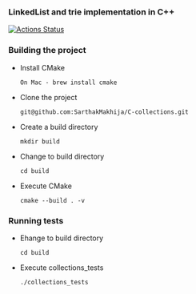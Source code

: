 ### LinkedList and trie implementation in C++

[![Actions Status](https://github.com/SarthakMakhija/C-collections/workflows/CMake/badge.svg)](https://github.com/SarthakMakhija/C-collections/actions)

### Building the project
- Install CMake

    `On Mac - brew install cmake`

- Clone the project

    `git@github.com:SarthakMakhija/C-collections.git`

- Create a build directory

    `mkdir build`

- Change to build directory

    `cd build`

- Execute CMake

    `cmake --build . -v`

### Running tests

- Ehange to build directory

    `cd build`

- Execute collections_tests

    `./collections_tests`
